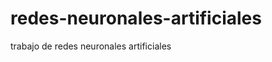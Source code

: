 redes-neuronales-artificiales
=============================

trabajo de redes neuronales artificiales
